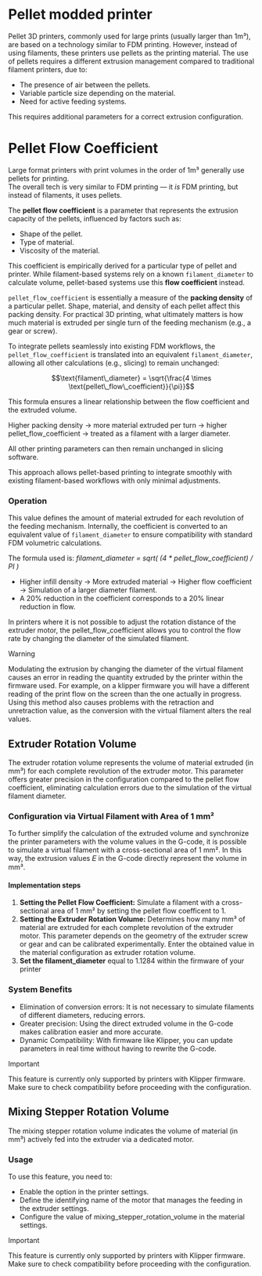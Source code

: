# Pellet modded printer
Pellet 3D printers, commonly used for large prints (usually larger than 1m³), are based on a technology similar to FDM printing. However, instead of using filaments, these printers use pellets as the printing material.
The use of pellets requires a different extrusion management compared to traditional filament printers, due to:

- The presence of air between the pellets.
- Variable particle size depending on the material.
- Need for active feeding systems.

This requires additional parameters for a correct extrusion configuration.

# Pellet Flow Coefficient
Large format printers with print volumes in the order of 1m³ generally use pellets for printing.  
The overall tech is very similar to FDM printing — it *is* FDM printing, but instead of filaments, it uses pellets.

The **pellet flow coefficient** is a parameter that represents the extrusion capacity of the pellets, influenced by factors such as:

- Shape of the pellet.
- Type of material.
- Viscosity of the material.

This coefficient is empirically derived for a particular type of pellet and printer. While filament-based systems rely on a known `filament_diameter` to calculate volume, pellet-based systems use this **flow coefficient** instead.

`pellet_flow_coefficient` is essentially a measure of the **packing density** of a particular pellet. Shape, material, and density of each pellet affect this packing density. For practical 3D printing, what ultimately matters is how much material is extruded per single turn of the feeding mechanism (e.g., a gear or screw).

To integrate pellets seamlessly into existing FDM workflows, the `pellet_flow_coefficient` is translated into an equivalent `filament_diameter`, allowing all other calculations (e.g., slicing) to remain unchanged:

```math
\text{filament\_diameter} = \sqrt{\frac{4 \times \text{pellet\_flow\_coefficient}}{\pi}}
```
This formula ensures a linear relationship between the flow coefficient and the extruded volume.

Higher packing density → more material extruded per turn → higher pellet_flow_coefficient → treated as a filament with a larger diameter.

All other printing parameters can then remain unchanged in slicing software.

This approach allows pellet-based printing to integrate smoothly with existing filament-based workflows with only minimal adjustments.

### Operation
This value defines the amount of material extruded for each revolution of the feeding mechanism. Internally, the coefficient is converted to an equivalent value of `filament_diameter` to ensure compatibility with standard FDM volumetric calculations.

The formula used is: *filament_diameter = sqrt( (4 \* pellet_flow_coefficient) / PI )*

- Higher infill density → More extruded material → Higher flow coefficient → Simulation of a larger diameter filament.
- A 20% reduction in the coefficient corresponds to a 20% linear reduction in flow.

In printers where it is not possible to adjust the rotation distance of the extruder motor, the pellet_flow_coefficient allows you to control the flow rate by changing the diameter of the simulated filament.

> [!WARNING]
> Modulating the extrusion by changing the diameter of the virtual filament causes an error in reading the quantity extruded by the printer within the firmware used.
> For example, on a klipper firmware you will have a different reading of the print flow on the screen than the one actually in progress.
> Using this method also causes problems with the retraction and unretraction value, as the conversion with the virtual filament alters the real values.

## Extruder Rotation Volume
The extruder rotation volume represents the volume of material extruded (in mm³) for each complete revolution of the extruder motor. This parameter offers greater precision in the configuration compared to the pellet flow coefficient, eliminating calculation errors due to the simulation of the virtual filament diameter.

### Configuration via Virtual Filament with Area of ​​1 mm²
To further simplify the calculation of the extruded volume and synchronize the printer parameters with the volume values ​​in the G-code, it is possible to simulate a virtual filament with a cross-sectional area of ​​1 mm². In this way, the extrusion values ​​𝐸 in the G-code directly represent the volume in mm³.

#### Implementation steps
1. **Setting the Pellet Flow Coefficient:** Simulate a filament with a cross-sectional area of ​​1 mm² by setting the pellet flow coefficent to 1.
2. **Setting the Extruder Rotation Volume:** Determines how many mm³ of material are extruded for each complete revolution of the extruder motor. This parameter depends on the geometry of the extruder screw or gear and can be calibrated experimentally.
Enter the obtained value in the material configuration as extruder rotation volume.
3. **Set the filament_diameter** equal to 1.1284 within the firmware of your printer

### System Benefits
- Elimination of conversion errors: It is not necessary to simulate filaments of different diameters, reducing errors.
- Greater precision: Using the direct extruded volume in the G-code makes calibration easier and more accurate.
- Dynamic Compatibility: With firmware like Klipper, you can update parameters in real time without having to rewrite the G-code.

> [!IMPORTANT]
> This feature is currently only supported by printers with Klipper firmware. Make sure to check compatibility before proceeding with the configuration.

## Mixing Stepper Rotation Volume
The mixing stepper rotation volume indicates the volume of material (in mm³) actively fed into the extruder via a dedicated motor.

### Usage
To use this feature, you need to:

- Enable the option in the printer settings.
- Define the identifying name of the motor that manages the feeding in the extruder settings.
- Configure the value of mixing_stepper_rotation_volume in the material settings.

> [!IMPORTANT]
> This feature is currently only supported by printers with Klipper firmware. Make sure to check compatibility before proceeding with the configuration.